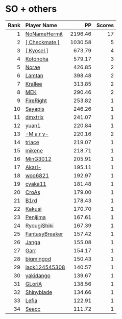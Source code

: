 # SO + others
| Rank | Player Name |  PP  | Scores |
| ----:|:----------- | ----:| ------:|
| 1 | [NoNameHermit](https://osu.ppy.sh/u/2365726) | 2196.46 | 17 |
| 2 | [[ Checkmate ]](https://osu.ppy.sh/u/4478495) | 1030.58 | 5 |
| 3 | [[ KyoseI ]](https://osu.ppy.sh/u/2280092) | 673.79 | 4 |
| 4 | [Kotonoha](https://osu.ppy.sh/u/3372459) | 579.17 | 3 |
| 5 | [Norae](https://osu.ppy.sh/u/2465279) | 426.85 | 2 |
| 6 | [Lamtan](https://osu.ppy.sh/u/5798921) | 398.48 | 2 |
| 7 | [Krallee](https://osu.ppy.sh/u/3848711) | 313.85 | 2 |
| 8 | [MEK](https://osu.ppy.sh/u/3236182) | 290.46 | 2 |
| 9 | [FireRight](https://osu.ppy.sh/u/2803956) | 253.82 | 1 |
| 10 | [Sayapis](https://osu.ppy.sh/u/1696409) | 246.26 | 1 |
| 11 | [dmxtrix](https://osu.ppy.sh/u/3830168) | 241.07 | 1 |
| 12 | [yuan1](https://osu.ppy.sh/u/697309) | 220.84 | 1 |
| 13 | [-M a r y-](https://osu.ppy.sh/u/3264623) | 220.16 | 2 |
| 14 | [triace](https://osu.ppy.sh/u/583918) | 219.07 | 1 |
| 15 | [mikene](https://osu.ppy.sh/u/1091222) | 218.71 | 1 |
| 16 | [MinG3012](https://osu.ppy.sh/u/1583218) | 205.91 | 1 |
| 17 | [Akari-](https://osu.ppy.sh/u/341591) | 195.11 | 1 |
| 18 | [woo6821](https://osu.ppy.sh/u/3776064) | 192.97 | 1 |
| 19 | [cyaka11](https://osu.ppy.sh/u/192787) | 181.48 | 1 |
| 20 | [CroAs](https://osu.ppy.sh/u/3040523) | 179.00 | 1 |
| 21 | [B1rd](https://osu.ppy.sh/u/3780677) | 178.43 | 1 |
| 22 | [Kakusi](https://osu.ppy.sh/u/3846918) | 170.70 | 1 |
| 23 | [Penijima](https://osu.ppy.sh/u/1428615) | 167.61 | 1 |
| 24 | [RyougiShiki](https://osu.ppy.sh/u/1391984) | 167.39 | 1 |
| 25 | [FantasyBreaker](https://osu.ppy.sh/u/683363) | 157.42 | 1 |
| 26 | [Janga](https://osu.ppy.sh/u/3917884) | 155.08 | 1 |
| 27 | [Garr](https://osu.ppy.sh/u/1139987) | 154.17 | 1 |
| 28 | [bigmingod](https://osu.ppy.sh/u/3777797) | 150.43 | 1 |
| 29 | [jack124545308](https://osu.ppy.sh/u/357614) | 140.57 | 1 |
| 30 | [yakidango](https://osu.ppy.sh/u/80063) | 139.67 | 1 |
| 31 | [GLoriA](https://osu.ppy.sh/u/1028793) | 138.56 | 1 |
| 32 | [Shinyblade](https://osu.ppy.sh/u/4581522) | 134.66 | 1 |
| 33 | [Lefia](https://osu.ppy.sh/u/2972094) | 122.91 | 1 |
| 34 | [Seacc](https://osu.ppy.sh/u/3782357) | 111.72 | 1 |
